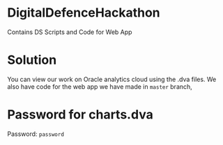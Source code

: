 # DigitalDefenceHackathon
Contains DS Scripts and Code for Web App

# Solution
You can view our work on Oracle analytics cloud using the .dva files. We also have code for the web app we have made in `master` branch,
# Password for charts.dva
Password: `password`
